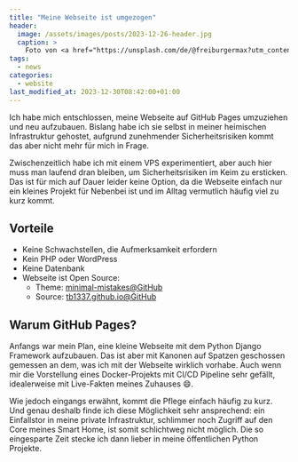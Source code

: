 ```yaml
---
title: "Meine Webseite ist umgezogen"
header:
  image: /assets/images/posts/2023-12-26-header.jpg
  caption: >
    Foto von <a href="https://unsplash.com/de/@freiburgermax?utm_content=creditCopyText&utm_medium=referral&utm_source=unsplash">Max Langelott</a> auf <a href="https://unsplash.com/de/fotos/silhouette-von-kranwagen-d3_cFMe97Ec?utm_content=creditCopyText&utm_medium=referral&utm_source=unsplash">Unsplash</a>
tags:
  - news
categories:
  - website
last_modified_at: 2023-12-30T08:42:00+01:00
---
```


Ich habe mich entschlossen, meine Webseite auf GitHub Pages umzuziehen und neu aufzubauen. Bislang habe ich sie selbst in meiner heimischen Infrastruktur gehostet, aufgrund zunehmender Sicherheitsrisiken kommt das aber nicht mehr für mich in Frage. 

Zwischenzeitlich habe ich mit einem VPS experimentiert, aber auch hier muss man laufend dran bleiben, um Sicherheitsrisiken im Keim zu ersticken. Das ist für mich auf Dauer leider keine Option, da die Webseite einfach nur ein kleines Projekt für Nebenbei ist und im Alltag vermutlich häufig viel zu kurz kommt.

## Vorteile

- Keine Schwachstellen, die Aufmerksamkeit erfordern
- Kein PHP oder WordPress
- Keine Datenbank
- Webseite ist Open Source:
  - Theme: [minimal-mistakes@GitHub](https://github.com/mmistakes/minimal-mistakes)
  - Source: [tb1337.github.io@GitHub](https://github.com/tb1337/tb1337.github.io)

## Warum GitHub Pages?

Anfangs war mein Plan, eine kleine Webseite mit dem Python Django Framework aufzubauen. Das ist aber mit Kanonen auf Spatzen geschossen gemessen an dem, was ich mit der Webseite wirklich vorhabe. Auch wenn mir die Vorstellung eines Docker-Projekts mit CI/CD Pipeline sehr gefällt, idealerweise mit Live-Fakten meines Zuhauses :smile:.

Wie jedoch eingangs erwähnt, kommt die Pflege einfach häufig zu kurz. Und genau deshalb finde ich diese Möglichkeit sehr ansprechend: ein Einfallstor in meine private Infrastruktur, schlimmer noch Zugriff auf den Core meines Smart Home, ist somit schlichtweg nicht möglich. Die so eingesparte Zeit stecke ich dann lieber in meine öffentlichen Python Projekte.